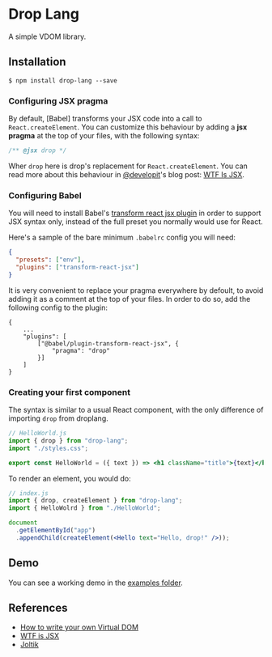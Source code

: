 # Drop Lang

A simple VDOM library.

## Installation

```
$ npm install drop-lang --save
```

### Configuring JSX pragma

By default, [Babel] transforms your JSX code into a call to `React.createElement`. You can customize this behaviour by adding a **jsx pragma** at the top of your files, with the following syntax:

```js
/** @jsx drop */
```

Wher `drop` here is drop's replacement for `React.createElement`. You can read more about this behaviour in [@developit](https://github.com/developit)'s blog post: [WTF Is JSX](https://jasonformat.com/wtf-is-jsx/).

### Configuring Babel

You will need to install Babel's [transform react jsx plugin](https://babeljs.io/docs/en/babel-plugin-transform-react-jsx) in order to support JSX syntax only, instead of the full preset you normally would use for React.

Here's a sample of the bare minimum `.babelrc` config you will need:

```json
{
  "presets": ["env"],
  "plugins": ["transform-react-jsx"]
}
```

It is very convenient to replace your pragma everywhere by defoult, to avoid adding it as a comment at the top of your files. In order to do so, add the following config to the plugin:

```
{
    ...
    "plugins": [
        ["@babel/plugin-transform-react-jsx", {
            "pragma": "drop"
        }]
    ]
}
```

### Creating your first component

The syntax is similar to a usual React component, with the only difference of importing `drop` from droplang.

```jsx
// HelloWorld.js
import { drop } from "drop-lang";
import "./styles.css";

export const HelloWorld = ({ text }) => <h1 className="title">{text}</h1>;
```

To render an element, you would do:

```jsx
// index.js
import { drop, createElement } from "drop-lang";
import { HelloWolrd } from "./HelloWorld";

document
  .getElementById("app")
  .appendChild(createElement(<Hello text="Hello, drop!" />));
```

## Demo

You can see a working demo in the [examples folder](https://github.com/drop-org/drop/tree/master/examples).


## References

- [How to write your own Virtual DOM](https://medium.com/@deathmood/how-to-write-your-own-virtual-dom-ee74acc13060)
- [WTF is JSX](https://jasonformat.com/wtf-is-jsx/)
- [Joltik](https://github.com/delacruz-dev/joltik)
